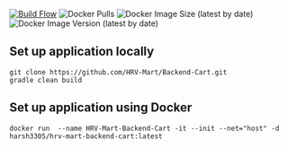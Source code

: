 [![Build Flow](https://github.com/HRV-Mart/Backend-Cart/actions/workflows/build.yml/badge.svg)](https://github.com/HRV-Mart/Backend-Cart/actions/workflows/build.yml)
![Docker Pulls](https://img.shields.io/docker/pulls/harsh3305/hrv-mart-backend-cart)
![Docker Image Size (latest by date)](https://img.shields.io/docker/image-size/harsh3305/hrv-mart-backend-cart)
![Docker Image Version (latest by date)](https://img.shields.io/docker/v/harsh3305/hrv-mart-backend-cart)
## Set up application locally
```
git clone https://github.com/HRV-Mart/Backend-Cart.git
gradle clean build
```
## Set up application using Docker
```
docker run  --name HRV-Mart-Backend-Cart -it --init --net="host" -d harsh3305/hrv-mart-backend-cart:latest
```